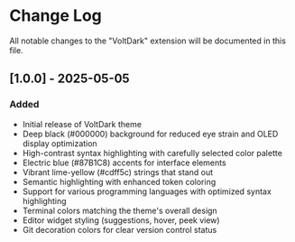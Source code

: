 # Change Log

All notable changes to the "VoltDark" extension will be documented in this file.

## [1.0.0] - 2025-05-05

### Added
- Initial release of VoltDark theme
- Deep black (#000000) background for reduced eye strain and OLED display optimization
- High-contrast syntax highlighting with carefully selected color palette
- Electric blue (#87B1C8) accents for interface elements
- Vibrant lime-yellow (#cdff5c) strings that stand out
- Semantic highlighting with enhanced token coloring
- Support for various programming languages with optimized syntax highlighting
- Terminal colors matching the theme's overall design
- Editor widget styling (suggestions, hover, peek view)
- Git decoration colors for clear version control status

